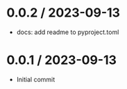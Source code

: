 
0.0.2 / 2023-09-13
==================

  * docs: add readme to pyproject.toml

0.0.1 / 2023-09-13
==================

  * Initial commit
